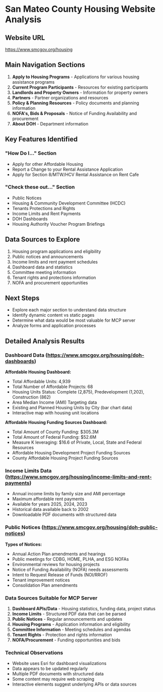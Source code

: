 # San Mateo County Housing Website Analysis

## Website URL
https://www.smcgov.org/housing

## Main Navigation Sections
1. **Apply to Housing Programs** - Applications for various housing assistance programs
2. **Current Program Participants** - Resources for existing participants
3. **Landlords and Property Owners** - Information for property owners
4. **Partners** - Partner organizations and resources
5. **Policy & Planning Resources** - Policy documents and planning information
6. **NOFA's, Bids & Proposals** - Notice of Funding Availability and procurement
7. **About DOH** - Department information

## Key Features Identified

### "How Do I..." Section
- Apply for other Affordable Housing
- Report a Change to your Rental Assistance Application
- Apply for Section 8/MTW/HCV Rental Assistance on Rent Cafe

### "Check these out..." Section
- Public Notices
- Housing & Community Development Committee (HCDC)
- Tenants Protections and Rights
- Income Limits and Rent Payments
- DOH Dashboards
- Housing Authority Voucher Program Briefings

## Data Sources to Explore
1. Housing program applications and eligibility
2. Public notices and announcements
3. Income limits and rent payment schedules
4. Dashboard data and statistics
5. Committee meeting information
6. Tenant rights and protections information
7. NOFA and procurement opportunities

## Next Steps
- Explore each major section to understand data structure
- Identify dynamic content vs static pages
- Determine what data would be most valuable for MCP server
- Analyze forms and application processes



## Detailed Analysis Results

### Dashboard Data (https://www.smcgov.org/housing/doh-dashboards)
**Affordable Housing Dashboard:**
- Total Affordable Units: 4,939
- Total Number of Affordable Projects: 68
- Housing Units Status: Complete (2,875), Predevelopment (1,202), Construction (862)
- Area Median Income (AMI) Targeting data
- Existing and Planned Housing Units by City (bar chart data)
- Interactive map with housing unit locations

**Affordable Housing Funding Sources Dashboard:**
- Total Amount of County Funding: $305.3M
- Total Amount of Federal Funding: $52.6M
- Measure K leveraging: $16.6 of Private, Local, State and Federal Resources
- Affordable Housing Development Project Funding Sources
- County Affordable Housing Project Funding Sources

### Income Limits Data (https://www.smcgov.org/housing/income-limits-and-rent-payments)
- Annual income limits by family size and AMI percentage
- Maximum affordable rent payments
- Available for years 2025, 2024, 2023
- Historical data available back to 2002
- Downloadable PDF documents with structured data

### Public Notices (https://www.smcgov.org/housing/doh-public-notices)
**Types of Notices:**
- Annual Action Plan amendments and hearings
- Public meetings for CDBG, HOME, PLHA, and ESG NOFAs
- Environmental reviews for housing projects
- Notice of Funding Availability (NOFA) needs assessments
- Intent to Request Release of Funds (NOI/RROF)
- Tenant improvement notices
- Consolidation Plan amendments

### Data Sources Suitable for MCP Server
1. **Dashboard APIs/Data** - Housing statistics, funding data, project status
2. **Income Limits** - Structured PDF data that can be parsed
3. **Public Notices** - Regular announcements and updates
4. **Housing Programs** - Application information and eligibility
5. **Committee Information** - Meeting schedules and agendas
6. **Tenant Rights** - Protection and rights information
7. **NOFA/Procurement** - Funding opportunities and bids

### Technical Observations
- Website uses Esri for dashboard visualizations
- Data appears to be updated regularly
- Multiple PDF documents with structured data
- Some content may require web scraping
- Interactive elements suggest underlying APIs or data sources

